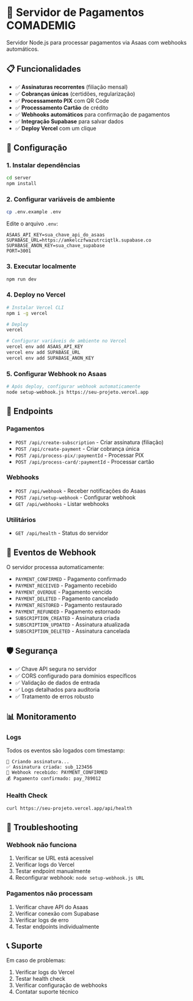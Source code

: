 # 🚀 Servidor de Pagamentos COMADEMIG

Servidor Node.js para processar pagamentos via Asaas com webhooks automáticos.

## 📋 Funcionalidades

- ✅ **Assinaturas recorrentes** (filiação mensal)
- ✅ **Cobranças únicas** (certidões, regularização)
- ✅ **Processamento PIX** com QR Code
- ✅ **Processamento Cartão** de crédito
- ✅ **Webhooks automáticos** para confirmação de pagamentos
- ✅ **Integração Supabase** para salvar dados
- ✅ **Deploy Vercel** com um clique

## 🔧 Configuração

### 1. Instalar dependências
```bash
cd server
npm install
```

### 2. Configurar variáveis de ambiente
```bash
cp .env.example .env
```

Edite o arquivo `.env`:
```env
ASAAS_API_KEY=sua_chave_api_do_asaas
SUPABASE_URL=https://amkelczfwazutrciqtlk.supabase.co
SUPABASE_ANON_KEY=sua_chave_supabase
PORT=3001
```

### 3. Executar localmente
```bash
npm run dev
```

### 4. Deploy no Vercel
```bash
# Instalar Vercel CLI
npm i -g vercel

# Deploy
vercel

# Configurar variáveis de ambiente no Vercel
vercel env add ASAAS_API_KEY
vercel env add SUPABASE_URL  
vercel env add SUPABASE_ANON_KEY
```

### 5. Configurar Webhook no Asaas
```bash
# Após deploy, configurar webhook automaticamente
node setup-webhook.js https://seu-projeto.vercel.app
```

## 📡 Endpoints

### Pagamentos
- `POST /api/create-subscription` - Criar assinatura (filiação)
- `POST /api/create-payment` - Criar cobrança única
- `POST /api/process-pix/:paymentId` - Processar PIX
- `POST /api/process-card/:paymentId` - Processar cartão

### Webhooks
- `POST /api/webhook` - Receber notificações do Asaas
- `POST /api/setup-webhook` - Configurar webhook
- `GET /api/webhooks` - Listar webhooks

### Utilitários
- `GET /api/health` - Status do servidor

## 🔔 Eventos de Webhook

O servidor processa automaticamente:

- `PAYMENT_CONFIRMED` - Pagamento confirmado
- `PAYMENT_RECEIVED` - Pagamento recebido
- `PAYMENT_OVERDUE` - Pagamento vencido
- `PAYMENT_DELETED` - Pagamento cancelado
- `PAYMENT_RESTORED` - Pagamento restaurado
- `PAYMENT_REFUNDED` - Pagamento estornado
- `SUBSCRIPTION_CREATED` - Assinatura criada
- `SUBSCRIPTION_UPDATED` - Assinatura atualizada
- `SUBSCRIPTION_DELETED` - Assinatura cancelada

## 🛡️ Segurança

- ✅ Chave API segura no servidor
- ✅ CORS configurado para domínios específicos
- ✅ Validação de dados de entrada
- ✅ Logs detalhados para auditoria
- ✅ Tratamento de erros robusto

## 📊 Monitoramento

### Logs
Todos os eventos são logados com timestamp:
```
🔄 Criando assinatura...
✅ Assinatura criada: sub_123456
📡 Webhook recebido: PAYMENT_CONFIRMED
💰 Pagamento confirmado: pay_789012
```

### Health Check
```bash
curl https://seu-projeto.vercel.app/api/health
```

## 🚨 Troubleshooting

### Webhook não funciona
1. Verificar se URL está acessível
2. Verificar logs do Vercel
3. Testar endpoint manualmente
4. Reconfigurar webhook: `node setup-webhook.js URL`

### Pagamentos não processam
1. Verificar chave API do Asaas
2. Verificar conexão com Supabase
3. Verificar logs de erro
4. Testar endpoints individualmente

## 📞 Suporte

Em caso de problemas:
1. Verificar logs do Vercel
2. Testar health check
3. Verificar configuração de webhooks
4. Contatar suporte técnico